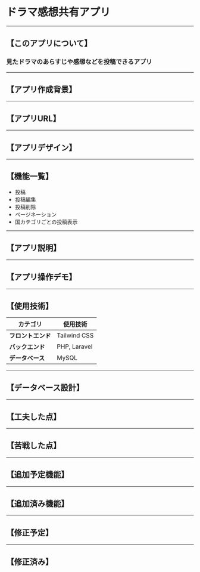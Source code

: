 # ドラマ感想共有アプリ

---

## 【このアプリについて】<br>

### 見たドラマのあらすじや感想などを投稿できるアプリ<br>

---

## 【アプリ作成背景】<br>

---

## 【アプリURL】

---

## 【アプリデザイン】

---

## 【機能一覧】
- 投稿
- 投稿編集
- 投稿削除
- ページネーション
- 国カテゴリごとの投稿表示

---

## 【アプリ説明】

---

## 【アプリ操作デモ】

---

## 【使用技術】 <br/>
| カテゴリ       | 使用技術            |
|---------------|----------------------|
| **フロントエンド** | Tailwind CSS |
| **バックエンド**   | PHP, Laravel |
| **データベース**   | MySQL |

---

## 【データベース設計】 <br/>

---

## 【工夫した点】 <br/>

---

## 【苦戦した点】 <br/>

---

## 【追加予定機能】 <br/>

---

## 【追加済み機能】 <br/>

---

## 【修正予定】 <br/>

---

## 【修正済み】 <br/>



